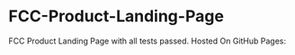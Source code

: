 # FCC-Product-Landing-Page
FCC Product Landing Page with all tests passed.
Hosted On GitHub Pages: 
